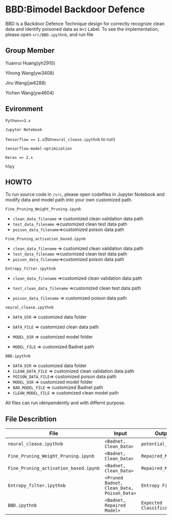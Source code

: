 # BBD:Bimodel Backdoor Defence

BBD is a Backdoor Defence Technique design for correctly recognize clean data and identify poisoned data as `N+1` Label.  To see the implementation, please open `src/BBD.ipythnb`,  and run file

## Group Member

Yuanrui Huang(yh2910)

Yihong Wang(yw3408)

Jiru Wang(jw6288)

Yichen Wang(yw4604)

## Evironment

`Python=>3.x`

`Jupyter Notebook`

`Tensorflow == 1.x`(for`neural_clease.ipythnb` to run)

`tensorflow-model-optimization`

`Keras => 2.x`

`h5py`

## HOWTO

 To run source code in `/src`, please open codefiles in Jupyter Notebook and modify data and model path into your own customized path.

`Fine_Pruning_Weight_Pruning.ipynb`

* `clean_data_filename` => customized clean validation data path
* `test_data_filename` =>customized clean test data path
* `poison_data_filename`=>customized poison data path

`Fine_Pruning_activation_based.ipynb`

* `clean_data_filename` => customized clean validation data path
* `test_data_filename` =>customized clean test data path
* `poison_data_filename`=>customized poison data path

`Entropy_filter.ipythnb`

* `clean_data_filename` =>customized clean validation data path

* `test_clean_data_filename` =>customized clean test  data path

* `poison_data_filename` => customized poison data path

  

`neural_clease.ipythnb`

* `DATA_DIR` => customized data folder

* `DATA_FILE` => customized clean data path

* `MODEL_DIR` => customized model folder

* `MODEL_FILE` => customized Badnet path

  

`BBD.ipythnb`

* `DATA_DIR` => customized data folder
* `CLEAN_DATA_FILE` => customized clean validation data path
* `POISON_DATA_FILE`=> customized poison data path
* `MODEL_DIR` => customized model folder
* `BAD_MODEL_FILE` => customized Badnet path
* `CLEAN_MODEL_FILE` => customized clean model path

All files can run idenpendently and with differnt purpose.



## File Describtion

| File                                | Input                      | Output              | Describtion |
| ----------------------------------- | -------------------------- | ------------------- | ----------- |
| `neural_clease.ipythnb`             | `<Badnet, Clean_Data>`     | `potential_trigger` |             |
| `Fine_Pruning_Weight_Pruning.ipynb` | `<Badnet, Clean_Data>`     | `Repaired_Model`    |             |
| `Fine_Pruning_activation_based.ipynb` | `<Badnet, Clean_Data>`     | `Repaired_Model`    |             |
| `Entropy_filter.ipythnb`            | `<Pruned Badnet, Clean_Data, Poison_Data>` | `Entropy Filter` |             |
| `BBD.ipythnb`                       | `<Badnet, Repaired Model>` | `Expected Classification` |             |

